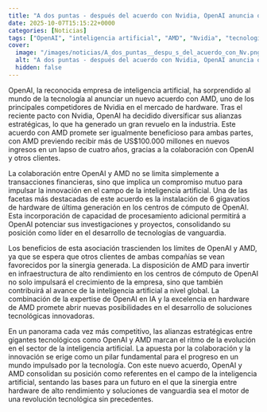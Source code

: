 ```yaml
---
title: "A dos puntas - después del acuerdo con Nvidia, OpenAI anuncia otro con su rival AMD"
date: 2025-10-07T15:15:22+0000
categories: [Noticias]
tags: ["OpenAI", "inteligencia artificial", "AMD", "Nvidia", "tecnología", "colaboración", "innovación."]
cover:
  image: "/images/noticias/A_dos_puntas__despu_s_del_acuerdo_con_Nv.png"
  alt: "A dos puntas - después del acuerdo con Nvidia, OpenAI anuncia otro con su rival AMD"
  hidden: false
---
```


OpenAI, la reconocida empresa de inteligencia artificial, ha sorprendido al mundo de la tecnología al anunciar un nuevo acuerdo con AMD, uno de los principales competidores de Nvidia en el mercado de hardware. Tras el reciente pacto con Nvidia, OpenAI ha decidido diversificar sus alianzas estratégicas, lo que ha generado un gran revuelo en la industria. Este acuerdo con AMD promete ser igualmente beneficioso para ambas partes, con AMD previendo recibir más de US$100.000 millones en nuevos ingresos en un lapso de cuatro años, gracias a la colaboración con OpenAI y otros clientes.

La colaboración entre OpenAI y AMD no se limita simplemente a transacciones financieras, sino que implica un compromiso mutuo para impulsar la innovación en el campo de la inteligencia artificial. Una de las facetas más destacadas de este acuerdo es la instalación de 6 gigavatios de hardware de última generación en los centros de cómputo de OpenAI. Esta incorporación de capacidad de procesamiento adicional permitirá a OpenAI potenciar sus investigaciones y proyectos, consolidando su posición como líder en el desarrollo de tecnologías de vanguardia.

Los beneficios de esta asociación trascienden los límites de OpenAI y AMD, ya que se espera que otros clientes de ambas compañías se vean favorecidos por la sinergia generada. La disposición de AMD para invertir en infraestructura de alto rendimiento en los centros de cómputo de OpenAI no solo impulsará el crecimiento de la empresa, sino que también contribuirá al avance de la inteligencia artificial a nivel global. La combinación de la expertise de OpenAI en IA y la excelencia en hardware de AMD promete abrir nuevas posibilidades en el desarrollo de soluciones tecnológicas innovadoras.

En un panorama cada vez más competitivo, las alianzas estratégicas entre gigantes tecnológicos como OpenAI y AMD marcan el ritmo de la evolución en el sector de la inteligencia artificial. La apuesta por la colaboración y la innovación se erige como un pilar fundamental para el progreso en un mundo impulsado por la tecnología. Con este nuevo acuerdo, OpenAI y AMD consolidan su posición como referentes en el campo de la inteligencia artificial, sentando las bases para un futuro en el que la sinergia entre hardware de alto rendimiento y soluciones de vanguardia sea el motor de una revolución tecnológica sin precedentes.
